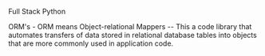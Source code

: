 Full Stack Python

ORM's - ORM means Object-relational Mappers  -- This a code library that automates transfers of data stored in relational database tables into objects that are more commonly used in application code.


